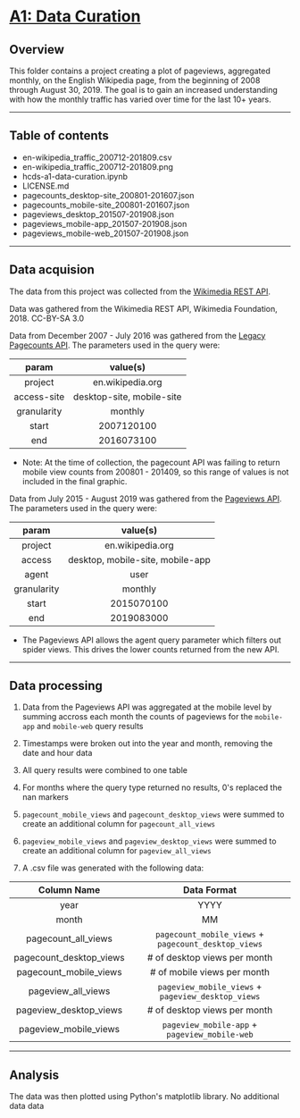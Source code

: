 # [A1: Data Curation](https://wiki.communitydata.science/Human_Centered_Data_Science_(Fall_2019)/Assignments#A1:_Data_curation)

## Overview

This folder contains a project creating a plot of pageviews, aggregated monthly, on the English Wikipedia page, from the beginning of 2008 through August 30, 2019. The goal is to gain an increased understanding with how the monthly traffic has varied over time for the last 10+ years.

----

## Table of contents

* en-wikipedia_traffic_200712-201809.csv
* en-wikipedia_traffic_200712-201809.png
* hcds-a1-data-curation.ipynb
* LICENSE.md
* pagecounts_desktop-site_200801-201607.json
* pagecounts_mobile-site_200801-201607.json
* pageviews_desktop_201507-201908.json
* pageviews_mobile-app_201507-201908.json
* pageviews_mobile-web_201507-201908.json

----

## Data acquision

The data from this project was collected from the [Wikimedia REST API](https://www.mediawiki.org/wiki/REST_API).

Data was gathered from the Wikimedia REST API,
Wikimedia Foundation, 2018. CC-BY-SA 3.0

Data from December 2007 - July 2016 was gathered from the [Legacy Pagecounts API](https://wikimedia.org/api/rest_v1/#/Legacy%20data).
The parameters used in the query were:

|param|value(s)|
|:-----------:|:--------------:|
|project|en.wikipedia.org|
|access-site|desktop-site, mobile-site|
|granularity|monthly|
|start|2007120100|
|end|2016073100|

* Note: At the time of collection, the pagecount API was failing to return mobile view counts from 200801 - 201409, so this range of values is not included in the final graphic.


Data from July 2015 - August 2019 was gathered from the [Pageviews API](https://wikimedia.org/api/rest_v1/#/Pageviews%20data).
The parameters used in the query were:

|param|value(s)|
|:-----------:|:--------------:|
|project|en.wikipedia.org|
|access|desktop, mobile-site, mobile-app|
|agent|user|
|granularity|monthly|
|start|2015070100|
|end|2019083000|

* The Pageviews API allows the agent query parameter which filters out spider views. This drives the lower counts returned from the new API.

----

## Data processing

1. Data from the Pageviews API was aggregated at the mobile level by summing accross each month the counts of pageviews for the `mobile-app` and `mobile-web` query results

2. Timestamps were broken out into the year and month, removing the date and hour data 

3. All query results were combined to one table

4. For months where the query type returned no results, 0's replaced the nan markers

5. `pagecount_mobile_views` and `pagecount_desktop_views` were summed to create an additional column for `pagecount_all_views` 

6. `pageview_mobile_views` and `pageview_desktop_views` were summed to create an additional column for `pageview_all_views` 

7. A .csv file was generated with the following data:

|Column Name|Data Format|
|:-----------------:|:---------------:|
|year|YYYY|
|month|MM|
|pagecount_all_views|`pagecount_mobile_views` + `pagecount_desktop_views`|
|pagecount_desktop_views|# of desktop views per month|
|pagecount_mobile_views|# of mobile views per month|
|pageview_all_views|`pageview_mobile_views` + `pageview_desktop_views`|
|pageview_desktop_views|# of desktop views per month|
|pageview_mobile_views|`pageview_mobile-app` + `pageview_mobile-web`|

----

## Analysis

The data was then plotted using Python's matplotlib library. No additional data data 